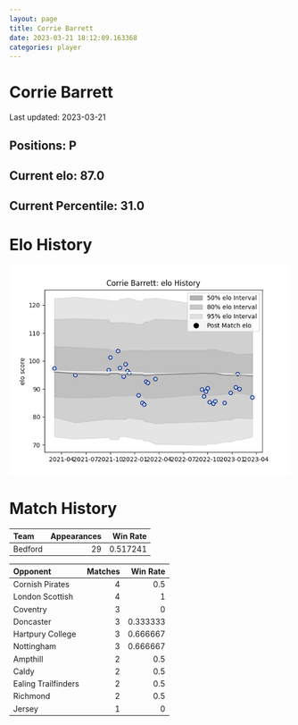```yaml
---  
layout: page  
title: Corrie Barrett  
date: 2023-03-21 18:12:09.163368  
categories: player  
---
```

# Corrie Barrett


Last updated: 2023-03-21
## Positions: P

## Current elo: 87.0

## Current Percentile: 31.0

# Elo History


![elo history](history_CorrieBarrett.png)
# Match History


| Team    |   Appearances |   Win Rate |
|:--------|--------------:|-----------:|
| Bedford |            29 |   0.517241 |

| Opponent            |   Matches |   Win Rate |
|:--------------------|----------:|-----------:|
| Cornish Pirates     |         4 |   0.5      |
| London Scottish     |         4 |   1        |
| Coventry            |         3 |   0        |
| Doncaster           |         3 |   0.333333 |
| Hartpury College    |         3 |   0.666667 |
| Nottingham          |         3 |   0.666667 |
| Ampthill            |         2 |   0.5      |
| Caldy               |         2 |   0.5      |
| Ealing Trailfinders |         2 |   0.5      |
| Richmond            |         2 |   0.5      |
| Jersey              |         1 |   0        |